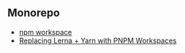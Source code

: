 ## Monorepo
* [npm workspace](https://docs.npmjs.com/cli/v7/using-npm/workspaces#getting-started-with-workspaces)
* [Replacing Lerna + Yarn with PNPM Workspaces](https://www.raulmelo.dev/blog/replacing-lerna-and-yarn-with-pnpm-workspaces)
